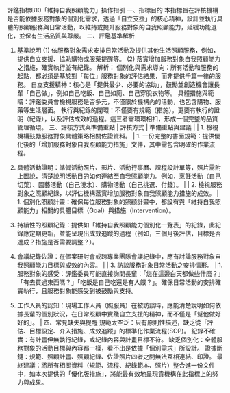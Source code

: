 評鑑指標B10「維持自我照顧能力」操作指引
一、指標目的
本指標旨在評核機構是否能依據服務對象的個別化需求，透過「自立支援」的核心精神，設計並執行具體的照顧服務與日常活動，以維持或提升服務對象的自我照顧能力，延緩功能退化，並保有生活品質與尊嚴。
二、評鑑基準解析
1. 基準說明
(1) 依服務對象需求安排日常活動及提供其他生活照顧服務，例如，提供自立支援、協助購物或服藥提醒等。
(2) 落實增加服務對象自我照顧能力之措施，確實執行並有紀錄。
解析：
個別化與需求導向：所有活動和服務的起點，都必須是基於對「每位」服務對象的評估結果，而非提供千篇一律的服務。
自立支援精神：核心是「提供最少、必要的協助」，鼓勵並創造機會讓長輩「自己做」，例如自己吃飯、自己如廁、自己穿脫衣物等。
具體措施與範疇：評鑑委員會檢視服務是否多元，不僅限於機構內的活動，也包含購物、服藥等生活層面。
執行與紀錄的閉環：不僅要有規範（措施），更要有執行的證明（紀錄），以及評估成效的過程。這三者需環環相扣，形成一個完整的品質管理循環。
三、評核方式與準備重點
| 評核方式 | 準備重點與建議 |
| 1. 檢視機構鼓勵服務對象具體策略相關佐證資料。 | 1. 一份完整的書面規範：提供優化後的「增加服務對象自我照顧能力措施」文件，其中需包含明確的作業流程。

2. 具體活動證明：準備活動照片、影片、活動行事曆、課程設計單等，照片需附上圖說，清楚說明活動目的如何連結至自我照顧能力。例如，烹飪活動（自己切菜）、園藝活動（自己澆水）、購物活動（自己挑選、付錢）。 |
| 2. 檢視服務對象之照顧紀錄，以評估機構落實增加服務對象自我照顧能力措施的成效。 | 1. 個別化照顧計畫：確保每位服務對象的照顧計畫中，都設有與「維持自我照顧能力」相關的具體目標（Goal）與措施（Intervention）。

2. 持續性的照顧紀錄：提供如「維持自我照顧能力個別化一覽表」的紀錄，此紀錄應定期更新，並能呈現出成效追蹤的過程（例如，三個月後評估，目標是否達成？措施是否需要調整？）。

3. 會議紀錄佐證：在個案研討會或跨專業團隊會議紀錄中，應有討論服務對象自我照顧能力目標與成效的內容。 |
| 3. 訪談服務對象日常活動之安排情形。 | 1. 服務對象的感受：評鑑委員可能直接詢問長輩：「您在這邊白天都做些什麼？」「有去買過東西嗎？」「吃飯是自己吃還是有人餵？」。確保日常活動的安排確實執行，且服務對象能感受到被鼓勵與支持。

2. 工作人員的認知：現場工作人員（照服員）在被訪談時，應能清楚說明如何依據長輩的個別狀況，在日常照顧中實踐自立支援的精神，而不僅是「幫他做好好的」。 |
四、常見缺失與提醒
規範太空泛：只有原則性描述，缺乏從「評估、目標設定、介入措施、成效追蹤」的標準化作業流程(SOP)。
紀錄不確實：有計畫但無執行紀錄，或紀錄內容與計畫目標不符。
缺乏個別化：全體服務對象的活動目標與內容都一樣，看不出是依據「個別需求」所設計。
證據斷鏈：規範、照顧計畫、照顧紀錄、佐證照片四者之間無法互相連結、印證。
最終建議：將所有相關資料（規範、流程、紀錄範本、照片）整合進一份文件中，如本次提供的「優化版措施」，將能最有效地呈現貴機構在此指標上的努力與成果。